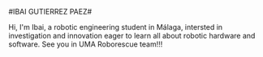 #IBAI GUTIERREZ PAEZ#

Hi, I'm Ibai, a robotic engineering student in Málaga, intersted in investigation and innovation eager to learn all about robotic hardware and software.
See you in UMA Roborescue team!!!
